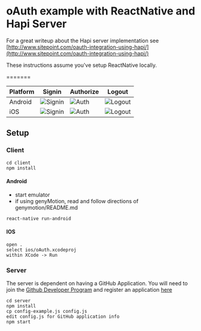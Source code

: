 # oAuth example with ReactNative and Hapi Server

For a great writeup about the Hapi server implementation see [http://www.sitepoint.com/oauth-integration-using-hapi/](http://www.sitepoint.com/oauth-integration-using-hapi/)

These instructions assume you've setup ReactNative locally. 

=======


|Platform| Signin | Authorize | Logout
|--------|-----------|-------|---------|
|Android|![Signin](https://cloud.githubusercontent.com/assets/1282364/12727495/f2af0200-c8e2-11e5-8e15-b4a0289a4585.png)|![Auth](https://cloud.githubusercontent.com/assets/1282364/12727496/f2b0fc9a-c8e2-11e5-8413-6bb79c1a73b1.png)|![Logout](https://cloud.githubusercontent.com/assets/1282364/12727497/f2b240dc-c8e2-11e5-8f7c-5df6867d903a.png)|
|iOS|![Signin](https://cloud.githubusercontent.com/assets/1282364/12727710/bc723da0-c8e3-11e5-82ed-95f4c5e13193.png)|![Auth](https://cloud.githubusercontent.com/assets/1282364/12727712/bc779ef8-c8e3-11e5-9473-45a5b6a9f34f.png)|![Logout](https://cloud.githubusercontent.com/assets/1282364/12727711/bc764ee0-c8e3-11e5-869d-15833d50461d.png)|
## Setup

### Client
```
cd client
npm install
```
#### Android

*  start emulator
*  if using genyMotion, read and follow directions of genymotion/README.md

```
react-native run-android
```

#### IOS
```
open .
select ios/oAuth.xcodeproj
within XCode -> Run
```


### Server 
The server is dependent on having a GitHub Application.  You will need to join the [Github Developer Program](https://developer.github.com/) and register an application [here](https://github.com/settings/developers)


```
cd server
npm install
cp config-example.js config.js
edit config.js for GitHub application info
npm start
```
